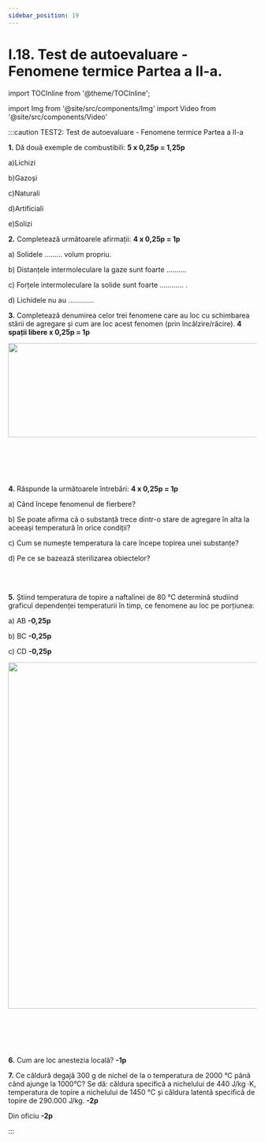 ```yaml
---
sidebar_position: 19
---
```


# I.18. Test de autoevaluare - Fenomene termice Partea a II-a.



import TOCInline from '@theme/TOCInline';

<TOCInline toc={toc} />



import Img from '@site/src/components/Img'
import Video from '@site/src/components/Video'




:::caution TEST2: Test de autoevaluare - Fenomene termice Partea a II-a


**1.**	Dă două exemple de combustibili: **5 x 0,25p = 1,25p**

a)Lichizi

b)Gazoși

c)Naturali

d)Artificiali

e)Solizi


**2.**	Completează următoarele afirmații: **4 x 0,25p = 1p**

a) Solidele ……… volum propriu.

b) Distanțele intermoleculare la gaze sunt foarte ……….

c)	Forțele intermoleculare la solide sunt foarte ………… .

d)	Lichidele nu au ………….



**3.** Completează denumirea celor trei fenomene care au loc cu schimbarea stării de agregare și cum are loc acest fenomen (prin încălzire/răcire). **4 spații libere x 0,25p = 1p**


<Img className="img-responsive4" src="fizica/clasa8/capitolul1/1_14_Poza1_Schema_Exercitiul3.jpg" width="1000" height="191" />


<br></br>
<br></br>

**4.**	Răspunde la următoarele întrebări: **4 x 0,25p = 1p**

a) Când începe fenomenul de fierbere?

b) Se poate afirma că o substanță trece dintr-o stare de agregare în alta la aceeași temperatură în orice condiții? 

c) Cum se numește temperatura la care începe topirea unei substanțe?

d) Pe ce se bazează sterilizarea obiectelor?


<br></br>


**5.**	Știind temperatura de topire a naftalinei de 80 °C determină studiind graficul dependenței temperaturii în timp, ce fenomene au loc pe porțiunea:

a) AB **-0,25p**

b) BC **-0,25p**

c) CD **-0,25p**



<Img className="img-responsive4" src="fizica/clasa8/capitolul1/1_14_Poza2_Grafic_Exercitiul5_vers2.jpg" width="1000" height="703" />


<br></br>
<br></br>


**6.**	Cum are loc anestezia locală? **-1p**


**7.** Ce căldură degajă 300 g de nichel de la o temperatura de 2000 °C până când ajunge la 1000°C? Se dă: căldura specifică a nichelului de 440 J/kg ∙K, temperatura de topire a nichelului de 1450 °C și căldura latentă specifică de topire de 290.000 J/kg. **-2p**


Din oficiu **-2p**


:::








<br></br>
<br></br>




